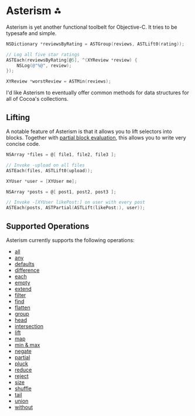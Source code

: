 # Asterism ⁂

Asterism is yet another functional toolbelt for Objective-C. It tries to be
typesafe and simple.

```objective-c
NSDictionary *reviewsByRating = ASTGroup(reviews, ASTLift0(rating));

// Log all five star ratings
ASTEach(reviewsByRating[@5], ^(XYReview *review) {
    NSLog(@"%@", review);
});

XYReview *worstReview = ASTMin(reviews);
```

I'd like Asterism to eventually offer common methods for data structures for all
of Cocoa's collections.

## Lifting

A notable feature of Asterism is that it allows you to lift selectors into
blocks. Together with [partial block evaluation](Asterism/ASTPartial.h), this
allows you to write very concise code.

```objective-c
NSArray *files = @[ file1, file2, file3 ];

// Invoke -upload on all files
ASTEach(files, ASTLift0(upload));
```

```objective-c
XYUser *user = [XYUser me];

NSArray *posts = @[ post1, post2, post3 ];

// Invoke -[XYUser likePost:] on user with every post
ASTEach(posts, ASTPartial(ASTLift(likePost:), user));
```

## Supported Operations

Asterism currently supports the following operations:

* [all](Asterism/ASTAll.h)
* [any](Asterism/ASTAny.h)
* [defaults](Asterism/ASTDefaults.h)
* [difference](Asterism/ASTDifference.h)
* [each](Asterism/ASTEach.h)
* [empty](Asterism/ASTEmpty.h)
* [extend](Asterism/ASTExtend.h)
* [filter](Asterism/ASTFilter.h)
* [find](Asterism/ASTFind.h)
* [flatten](Asterism/ASTFlatten.h)
* [group](Asterism/ASTGroup.h)
* [head](Asterism/ASTHead.h)
* [intersection](Asterism/ASTIntersection.h)
* [lift](Asterism/ASTLift.h)
* [map](Asterism/ASTMap.h)
* [min & max](Asterism/ASTMinMax.h)
* [negate](Asterism/ASTNegate.h)
* [partial](Asterism/ASTPartial.h)
* [pluck](Asterism/ASTPluck.h)
* [reduce](Asterism/ASTReduce.h)
* [reject](Asterism/ASTReject.h)
* [size](Asterism/ASTSize.h)
* [shuffle](Asterism/ASTShuffle.h)
* [tail](Asterism/ASTTail.h)
* [union](Asterism/ASTUnion.h)
* [without](Asterism/ASTWithout.h)
